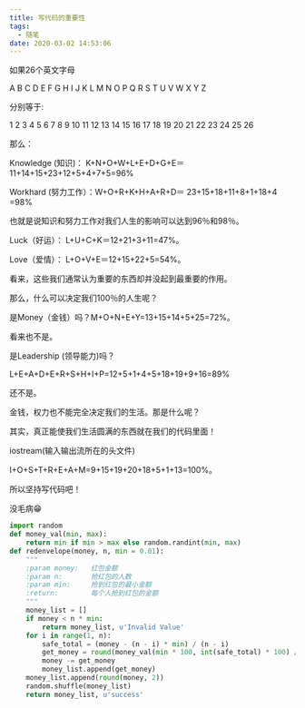 ```yaml
---
title: 写代码的重要性
tags:
  - 随笔
date: 2020-03-02 14:53:06
---
```


如果26个英文字母

A B C D E F G H I J K L M N O P Q R S T U V W X Y Z

<!--more-->

分别等于:

1 2 3 4 5 6 7 8 9 10 11 12 13 14 15 16 17 18 19 20 21 22 23 24 25 26

那么：

Knowledge (知识)： K+N+O+W+L+E+D+G+E＝ 11+14+15+23+12+5+4+7+5=96%

Workhard (努力工作）：W+O+R+K+H+A+R+D＝ 23+15+18+11+8+1+18+4 =98%

也就是说知识和努力工作对我们人生的影响可以达到96％和98％。

Luck（好运）： L+U+C+K＝12+21+3+11=47%。

Love（爱情）： L+O+V+E＝12+15+22+5=54%。

看来，这些我们通常认为重要的东西却并没起到最重要的作用。

那么，什么可以决定我们100％的人生呢？

是Money（金钱）吗？M+O+N+E+Y=13+15+14+5+25=72%。

看来也不是。

是Leadership (领导能力)吗？

L+E+A+D+E+R+S+H+I+P=12+5+1+4+5+18+19+9+16=89%

还不是。

金钱，权力也不能完全决定我们的生活。那是什么呢？

其实，真正能使我们生活圆满的东西就在我们的代码里面！

iostream(输入输出流所在的头文件)

I+O+S+T+R+E+A+M=9+15+19+20+18+5+1+13=100%。

所以坚持写代码吧！

没毛病😁

```python
import random
def money_val(min, max):
    return min if min > max else random.randint(min, max)
def redenvelope(money, n, min = 0.01):
    """
    :param money:   红包金额
    :param n:       抢红包的人数
    :param min:     抢到红包的最小金额
    :return:        每个人抢到红包的金额
    """
    money_list = []
    if money < n * min:
        return money_list, u'Invalid Value'
    for i in range(1, n):
        safe_total = (money - (n - i) * min) / (n - i)
        get_money = round(money_val(min * 100, int(safe_total) * 100) / 100, 2)
        money -= get_money
        money_list.append(get_money)
    money_list.append(round(money, 2))
    random.shuffle(money_list)
    return money_list, u'success'
```